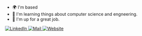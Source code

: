 

- 🌍  I'm based
- 🧠  I'm learning things about computer science and engneering.
- 💸  I'm up for a great job.


<div id="header" >

  
   <div id="badges">
    <a href="https://linkedin.com/in/rahul-gill-466a1620a/">
      <img src="https://img.shields.io/badge/LinkedIn-blue?style=for-the-badge&logo=linkedin&logoColor=white" alt="LinkedIn"/>
    </a>
    <a href="mailto:rgill1@protonmail.com">
      <img src="https://img.shields.io/badge/Email-white?style=for-the-badge&logo=protonmail&logoColor=white%22" alt="Mail"/>
    </a>
      <a href="https://rahul-gill.github.io/">
      <img src="https://img.shields.io/badge/Website-blue?style=for-the-badge&logo=react&logoColor=white%22" alt="Website"/>
    </a>
  </div>
  
  
  <img src="https://komarev.com/ghpvc/?username=rahul-gill&style=flat-square&color=blue" alt=""/>
  
</div>

